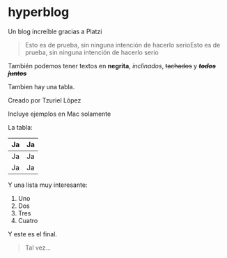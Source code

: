 # hyperblog
Un blog increíble gracias a Platzi

> Esto es de prueba, sin ninguna intención de hacerlo serioEsto es de prueba, sin ninguna intención de hacerlo serio

También podemos tener textos en **negrita**, *inclinados*, ~~tachados~~ y **~~*todos juntos*~~**

Tambien hay una tabla.

Creado por Tzuriel López

Incluye ejemplos en Mac solamente

La tabla:

|  Ja | Ja  |
| ------------ | ------------ |
| Ja  |  Ja |
| Ja  | Ja |

Y una lista muy interesante:

1. Uno
2. Dos
3. Tres
4. Cuatro

Y este es el final.

> Tal vez...